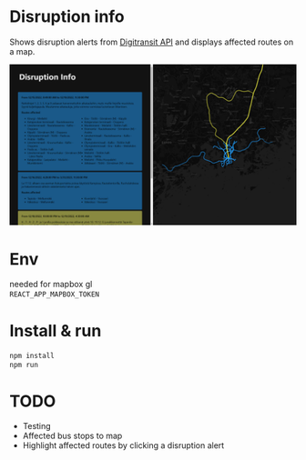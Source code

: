 # Disruption info
Shows disruption alerts from [Digitransit API](https://digitransit.fi/en/developers/apis/1-routing-api/disruption-info/) and displays affected routes on a map.

![image of app](https://github.com/Ottanh/disruption-info/blob/master/image.png?raw=true)

# Env 
needed for mapbox gl  
`REACT_APP_MAPBOX_TOKEN` 

# Install & run
```
npm install
npm run
```

# TODO
- Testing   
- Affected bus stops to map   
- Highlight affected routes by clicking a disruption alert    




